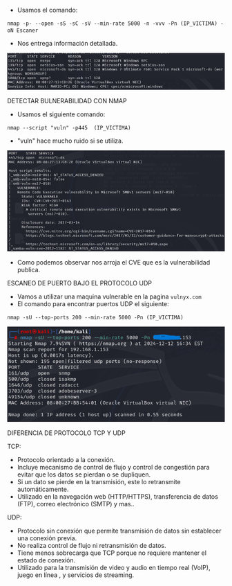 - Usamos el comando:
```
nmap -p- --open -sS -sC -sV --min-rate 5000 -n -vvv -Pn (IP_VICTIMA) -oN Escaner
```
- Nos entrega información detallada.

![](../Imagenes/Pasted%20image%2020241211204742.png)

DETECTAR BULNERABILIDAD CON NMAP
- Usamos el siguiente comando:
```
nmap --script "vuln" -p445  (IP_VICTIMA)
```
- "vuln" hace mucho ruido si se utiliza.

![](../Imagenes/Pasted%20image%2020241211205618.png)
- Como podemos observar nos arroja el CVE que es la vulnerabilidad publica.

ESCANEO DE PUERTO BAJO EL PROTOCOLO UDP
- Vamos a utilizar una maquina vulnerable en la pagina `vulnyx.com`
- El comando para encontrar puertos UDP el siguiente:
```
nmap -sU --top-ports 200 --min-rate 5000 -Pn (IP_VICTIMA)
```

![](../Imagenes/Pasted%20image%2020241212183447.png)


DIFERENCIA DE PROTOCOLO TCP Y UDP

TCP:
- Protocolo orientado a la conexión.
- Incluye mecanismo de control de flujo y control de congestión para evitar que los datos se pierdan o se dupliquen.
- Si un dato se pierde en la transmisión, este lo retransmite automáticamente.
- Utilizado en la navegación web (HTTP/HTTPS), transferencia de datos (FTP), correo electrónico (SMTP) y mas..

UDP:
- Protocolo sin conexión que permite transmisión de datos sin establecer una conexión previa.
- No realiza control de flujo ni retransmisión de datos.
- Tiene menos sobrecarga que TCP porque no requiere mantener el estado de conexión.
- Utilizado para la transmisión de video y audio en tiempo real (VoIP), juego en línea , y servicios de streaming.